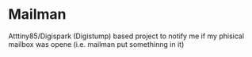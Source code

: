 # Mailman
Atttiny85/Digispark (Digistump) based project to notify me if my phisical mailbox was opene (i.e. mailman put somethinng in it)
